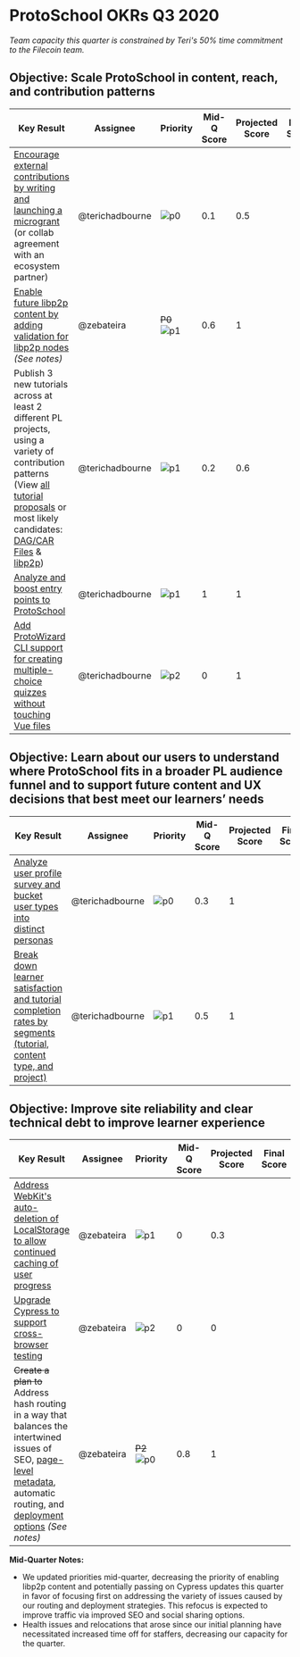 # ProtoSchool OKRs Q3 2020

_Team capacity this quarter is constrained by Teri's 50% time commitment to the Filecoin team._

## Objective: Scale ProtoSchool in content, reach, and contribution patterns

| Key Result | Assignee | Priority | Mid-Q Score | Projected Score | Final Score |
| ---------- | -------- | -------- | ----------- |--------------- | ----------- |
| [Encourage external contributions by writing and launching a microgrant](https://github.com/ProtoSchool/protoschool.github.io/issues/546) (or collab agreement with an ecosystem partner) | @terichadbourne | ![p0](https://ipfs.io/ipfs/QmV88khHDJEXi7wo6o972MZWY661R9PhrZW6dvpFP6jnMn/p0.svg)| 0.1 | 0.5 |  |
| [Enable future libp2p content by adding validation for libp2p nodes](https://github.com/ProtoSchool/protoschool.github.io/issues/229) _(See notes)_ | @zebateira | ~~P0~~ ![p1](https://ipfs.io/ipfs/QmV88khHDJEXi7wo6o972MZWY661R9PhrZW6dvpFP6jnMn/p1.svg)  | 0.6 | 1  |   |
| Publish 3 new tutorials across at least 2 different PL projects, using a variety of contribution patterns (View [all tutorial proposals](https://github.com/protoschool/protoschool.github.io/issues?q=is%3Aopen+is%3Aissue+label%3Anew-tutorial) or most likely candidates: [DAG/CAR Files](https://github.com/ProtoSchool/protoschool.github.io/issues/412) & [libp2p](https://github.com/ProtoSchool/protoschool.github.io/issues/543))| @terichadbourne |![p1](https://ipfs.io/ipfs/QmV88khHDJEXi7wo6o972MZWY661R9PhrZW6dvpFP6jnMn/p1.svg)| 0.2 | 0.6||
| [Analyze and boost entry points to ProtoSchool](https://github.com/ProtoSchool/protoschool.github.io/issues/544) | @terichadbourne |![p1](https://ipfs.io/ipfs/QmV88khHDJEXi7wo6o972MZWY661R9PhrZW6dvpFP6jnMn/p1.svg)| 1 | 1 ||
| [Add ProtoWizard CLI support for creating multiple-choice quizzes without touching Vue files](https://github.com/ProtoSchool/protoschool.github.io/issues/542) | @terichadbourne|![p2](https://ipfs.io/ipfs/QmV88khHDJEXi7wo6o972MZWY661R9PhrZW6dvpFP6jnMn/p2.svg)|0| 1 |||


## Objective: Learn about our users to understand where ProtoSchool fits in a broader PL audience funnel and to support future content and UX decisions that best meet our learners’ needs

| Key Result | Assignee | Priority | Mid-Q Score | Projected Score | Final Score |
| ---------- | -------- | -------- | ----------- | --------------- | ----------- |
| [Analyze user profile survey and bucket user types into distinct personas](https://github.com/ProtoSchool/protoschool.github.io/issues/541) | @terichadbourne |![p0](https://ipfs.io/ipfs/QmV88khHDJEXi7wo6o972MZWY661R9PhrZW6dvpFP6jnMn/p0.svg)| 0.3 | 1 ||
| [Break down learner satisfaction and tutorial completion rates by segments (tutorial, content type, and project)](https://github.com/ProtoSchool/protoschool.github.io/issues/533) | @terichadbourne |![p1](https://ipfs.io/ipfs/QmV88khHDJEXi7wo6o972MZWY661R9PhrZW6dvpFP6jnMn/p1.svg)| 0.5 | 1 |||


## Objective: Improve site reliability and clear  technical debt to improve learner experience

| Key Result | Assignee | Priority | Mid-Q Score | Projected Score | Final Score |
| ---------- | -------- | -------- | ----------- | --------------- | ----------- |
| [Address WebKit's auto-deletion of LocalStorage to allow continued caching of user progress](https://github.com/ProtoSchool/protoschool.github.io/issues/411) | @zebateira |![p1](https://ipfs.io/ipfs/QmV88khHDJEXi7wo6o972MZWY661R9PhrZW6dvpFP6jnMn/p1.svg)| 0 | 0.3 ||
| [Upgrade Cypress to support cross-browser testing](https://github.com/ProtoSchool/protoschool.github.io/issues/386) | @zebateira |![p2](https://ipfs.io/ipfs/QmV88khHDJEXi7wo6o972MZWY661R9PhrZW6dvpFP6jnMn/p2.svg)| 0 | 0 ||
| ~~Create a plan to~~ Address hash routing in a way that balances the intertwined issues of SEO, [page-level metadata](https://github.com/ProtoSchool/protoschool.github.io/issues/258), automatic routing, and [deployment options](https://github.com/ProtoSchool/protoschool.github.io/issues/524) _(See notes)_| @zebateira | ~~P2~~ ![p0](https://ipfs.io/ipfs/QmV88khHDJEXi7wo6o972MZWY661R9PhrZW6dvpFP6jnMn/p0.svg)| 0.8|1 |||


**Mid-Quarter Notes:**
- We updated priorities mid-quarter, decreasing the priority of enabling libp2p content and potentially passing on Cypress updates this quarter in favor of focusing first on addressing the variety of issues caused by our routing and deployment strategies. This refocus is expected to improve traffic via improved SEO and social sharing options.
- Health issues and relocations that arose since our initial planning have necessitated increased time off for staffers, decreasing our capacity for the quarter.
